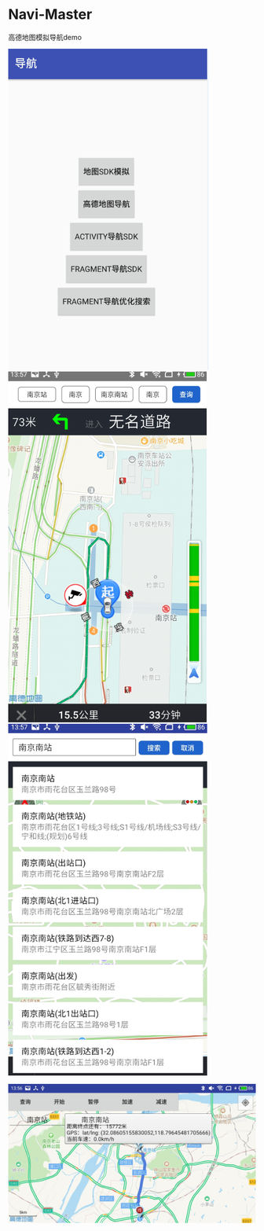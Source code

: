 # Navi-Master
高德地图模拟导航demo

![](https://github.com/huangshuyuan/Navi-Master/blob/master/img/1.png)
![](https://github.com/huangshuyuan/Navi-Master/blob/master/img/3.png)
![](https://github.com/huangshuyuan/Navi-Master/blob/master/img/4.png)


![](https://github.com/huangshuyuan/Navi-Master/blob/master/img/2.jpg)






